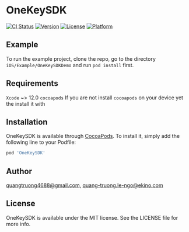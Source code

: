# OneKeySDK

[![CI Status](https://img.shields.io/travis/quangtruong4688@gmail.com/OneKeySDK.svg?style=flat)](https://travis-ci.org/quangtruong4688@gmail.com/OneKeySDK)
[![Version](https://img.shields.io/cocoapods/v/OneKeySDK.svg?style=flat)](https://cocoapods.org/pods/OneKeySDK)
[![License](https://img.shields.io/cocoapods/l/OneKeySDK.svg?style=flat)](https://cocoapods.org/pods/OneKeySDK)
[![Platform](https://img.shields.io/cocoapods/p/OneKeySDK.svg?style=flat)](https://cocoapods.org/pods/OneKeySDK)

## Example

To run the example project, clone the repo, go to the directory `iOS/Example/OneKeySDKDemo` and run `pod install` first.

## Requirements

`Xcode` ~> 12.0
`cocoapods`
If you are not install `cocoapods` on your device yet the install it with

## Installation

OneKeySDK is available through [CocoaPods](https://cocoapods.org). To install
it, simply add the following line to your Podfile:

```ruby
pod 'OneKeySDK'
```

## Author

quangtruong4688@gmail.com, quang-truong.le-ngo@ekino.com

## License

OneKeySDK is available under the MIT license. See the LICENSE file for more info.
